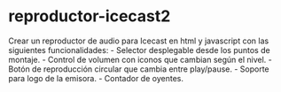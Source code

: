 # reproductor-icecast2
Crear un reproductor de audio para Icecast en html y  javascript con  las siguientes funcionalidades: - Selector desplegable desde los puntos de montaje. - Control de volumen con iconos que cambian según el nivel. - Botón de reproducción circular que cambia entre play/pause. - Soporte para logo de la emisora. - Contador de oyentes.

